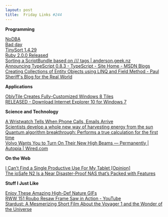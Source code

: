 ```yaml
---
layout: post
title:  Friday Links #244
---
```

**Programming**

[NoDBA](http://martinfowler.com/bliki/NoDBA.html)   
[Bad day](http://blogs.msdn.com/b/bharry/archive/2013/02/23/bad-day.aspx)   
[TinySort 1.4.29](http://tinysort.sjeiti.com/)   
[Ruby 2.0.0 Released](http://developers.slashdot.org/story/13/02/24/1318235/ruby-200-released)   
[Sorting a ScriptBundle based on /// tags | anderson.geek.nz](http://blog.anderson.geek.nz/2013/02/26/sorting-a-scriptbundle-based-on-reference-tags/)   
[Announcing TypeScript 0.8.3 - TypeScript - Site Home - MSDN Blogs](http://blogs.msdn.com/b/typescript/archive/2013/02/27/announcing-typescript-0-8-3.aspx)   
[Creating Collections of Entity Objects using LINQ and Field Method - Paul Sheriff's Blog for the Real World](http://weblogs.asp.net/psheriff/archive/2013/02/25/creating-collections-of-entity-objects-using-linq-and-field-method.aspx)

**Applications**

[OblyTile Creates Fully-Customized Windows 8 Tiles](http://lifehacker.com/5986435/oblytile-creates-fully+customized-windows-8-tiles)[   
RELEASED - Download Internet Explorer 10 for Windows 7](http://www.hanselman.com/blog/RELEASEDDownloadInternetExplorer10ForWindows7.aspx)

**Science and Technology**

[A Wristwatch Tells When Phone Calls, Emails Arrive](http://allthingsd.com/20130226/a-wristwatch-tells-when-phone-calls-emails-arrive/)   
[Scientists develop a whole new way of harvesting energy from the sun](http://www.sciencedaily.com/releases/2013/02/130224142917.htm)   
[Quantum algorithm breakthrough: Performs a true calculation for the first time](http://www.sciencedaily.com/releases/2013/02/130224142829.htm)   
[Volvo Wants You to Turn On Their New High Beams — Permanently | Autopia | Wired.com](http://www.wired.com/autopia/2013/02/volvo-permanent-high-beams/)

**On the Web**

[I Can’t Find a Single Productive Use For My Tablet [Opinion]](http://www.makeuseof.com/tag/i-cant-find-a-single-productive-use-for-my-tablet/)   
[The ioSafe N2 Is a Near Disaster-Proof NAS that’s Packed with Features](http://lifehacker.com/5986606/the-iosafe-n2-is-a-near-disaster+proof-nas-thats-packed-with-features)

**Stuff I Just Like**

[Enjoy These Amazing High-Def Nature GIFs](http://www.popsci.com/science/article/2013-02/best-nature-gifs-whole-wide-web)   
[RWW 151 Roubo Resaw Frame Saw in Action - YouTube](http://www.youtube.com/watch?v=JBNt3PSxcTE&feature=youtu.be&a)   
[Stardust: A Mesmerizing Short Film About the Voyager 1 and the Wonder of the Universe](http://www.brainpickings.org/index.php/2013/02/28/stardust-mischa-rozema/)
